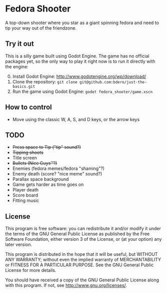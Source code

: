 Fedora Shooter
==============
A top-down shooter where you star as a giant spinning fedora and need to tip
your way out of the friendzone.

Try it out
----------
This is a silly game built using Godot Engine. The game has no official packages
yet, so the only way to play it right now is to run it directly with the engine:

0. Install Godot Engine: http://www.godotengine.org/wp/download/
1. Clone the repository: `git clone git@github.com:bdero/just-the-basics.git`
2. Run the game using Godot Engine: `godot fedora_shooter/game.xscn`

How to control
--------------
- Move using the classic W, A, S, and D keys, or the arrow keys

TODO
----
- ~~Press space to Tip ("tip" sound?)~~
- ~~Tipping shoots~~
- Title screen
- ~~Bullets (Nice Guys™?)~~
- Enemies (fedora memes/fedora "shaming"?)
- Enemy death (score? "nice meme" sound?)
- Parallax space background
- Game gets harder as time goes on
- Player death
- Score board
- Fitting music

License
-------
This program is free software: you can redistribute it and/or modify
it under the terms of the GNU General Public License as published by
the Free Software Foundation, either version 3 of the License, or
(at your option) any later version.

This program is distributed in the hope that it will be useful,
but WITHOUT ANY WARRANTY; without even the implied warranty of
MERCHANTABILITY or FITNESS FOR A PARTICULAR PURPOSE.  See the
GNU General Public License for more details.

You should have received a copy of the GNU General Public License
along with this program.  If not, see <http://www.gnu.org/licenses/>.

